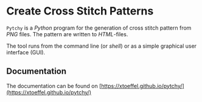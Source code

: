 # Create Cross Stitch Patterns

`Pytchy` is a *Python* program for the generation of
cross stitch pattern from *PNG* files.
The pattern are written to _HTML_-files.

The tool runs from the command line (or *shell*) or
as a simple graphical user interface (GUI).

## Documentation
The documentation can be found on 
[https://xtoeffel.github.io/pytchy/](https://xtoeffel.github.io/pytchy/)

